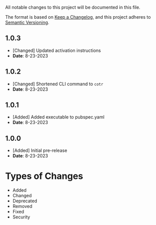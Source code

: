 All notable changes to this project will be documented in this file.

The format is based on [Keep a Changelog](https://keepachangelog.com/en/1.0.0/),
and this project adheres to [Semantic Versioning](https://semver.org/spec/v2.0.0.html).

## 1.0.3
- [Changed] Updated activation instructions
- **Date**: 8-23-2023

## 1.0.2
- [Changed] Shortened CLI command to `cotr`
- **Date**: 8-23-2023

## 1.0.1
- [Added] Added executable to pubspec.yaml
- **Date**: 8-23-2023

## 1.0.0
- [Added] Initial pre-release
- **Date**: 8-23-2023

# Types of Changes
- Added
- Changed
- Deprecated
- Removed
- Fixed
- Security